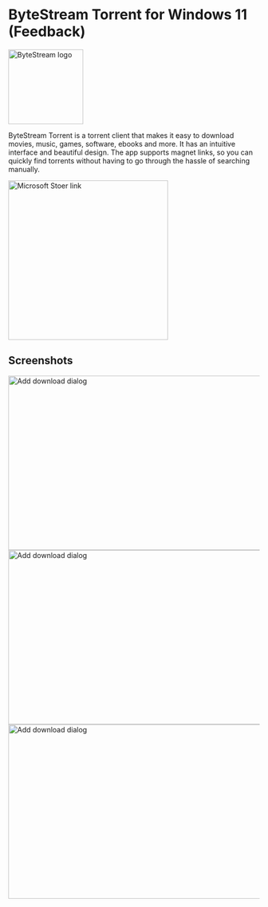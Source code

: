 
# ByteStream Torrent for Windows 11 (Feedback)
 
<img src="https://luandersonn.com/images/bytestream/bytestream-icon.png" alt="ByteStream logo" width="150"/> 

ByteStream Torrent is a torrent client that makes it easy to download movies, music, games, software, ebooks and more. It has an intuitive interface and beautiful design. The app supports magnet links, so you can quickly find torrents without having to go through the hassle of searching manually.


<a href="https://www.microsoft.com/store/apps/9PJT9PBVG7K8"><img  src="https://luandersonn.com/images/microsoft-store.png" alt="Microsoft Stoer link" width="320" loading="lazy" /></a>

## Screenshots

<img src="https://luandersonn.com/images/bytestream/screenshots/download-list-dark-2.png" alt="Add download dialog" width="600" height="350" loading="lazy" />

<img src="https://luandersonn.com/images/bytestream/screenshots/add-download-dialog.png" alt="Add download dialog" width="600" height="350" loading="lazy" />

<img src="https://luandersonn.com/images/bytestream/screenshots/download-list-dark.png" alt="Add download dialog" width="600" height="350" loading="lazy" />
